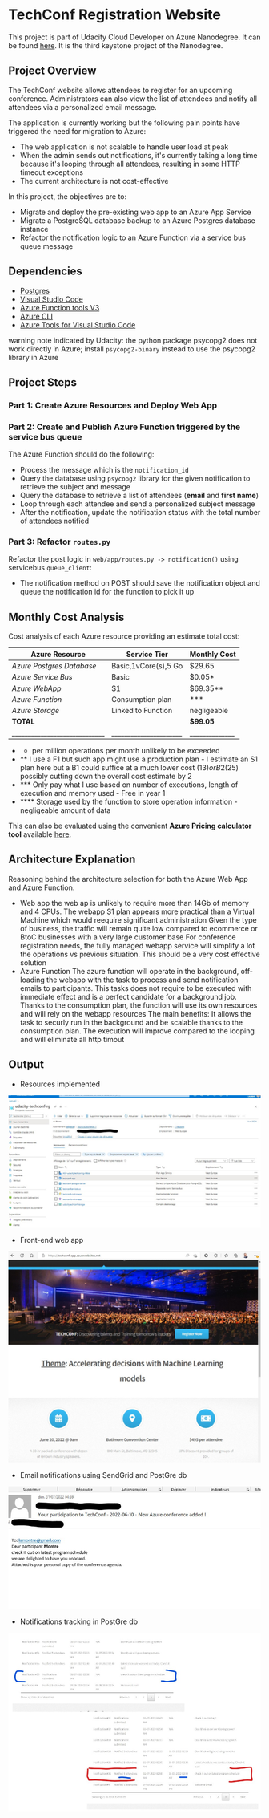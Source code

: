 # TechConf Registration Website

This project is part of Udacity Cloud Developer on Azure Nanodegree. It can be found [here](https://github.com/udacity/nd081-c3-Migrating-Non-Native-Cloud-Applications-project-starter).
It is the third keystone project of the Nanodegree.

## Project Overview

The TechConf website allows attendees to register for an upcoming conference. Administrators can also view the list of attendees and notify all attendees via a personalized email message.

The application is currently working but the following pain points have triggered the need for migration to Azure:
 - The web application is not scalable to handle user load at peak
 - When the admin sends out notifications, it's currently taking a long time because it's looping through all attendees, resulting in some HTTP timeout exceptions
 - The current architecture is not cost-effective 

In this project, the objectives are to:
- Migrate and deploy the pre-existing web app to an Azure App Service
- Migrate a PostgreSQL database backup to an Azure Postgres database instance
- Refactor the notification logic to an Azure Function via a service bus queue message

## Dependencies

- [Postgres](https://www.postgresql.org/download/)
- [Visual Studio Code](https://code.visualstudio.com/download)
- [Azure Function tools V3](https://docs.microsoft.com/en-us/azure/azure-functions/functions-run-local?tabs=windows%2Ccsharp%2Cbash#install-the-azure-functions-core-tools)
- [Azure CLI](https://docs.microsoft.com/en-us/cli/azure/install-azure-cli?view=azure-cli-latest)
- [Azure Tools for Visual Studio Code](https://marketplace.visualstudio.com/items?itemName=ms-vscode.vscode-node-azure-pack)


warning note indicated by Udacity: the python package psycopg2 does not work directly in Azure; install `psycopg2-binary` instead to use the psycopg2 library in Azure

## Project Steps

### Part 1: Create Azure Resources and Deploy Web App
### Part 2: Create and Publish Azure Function triggered by the service bus queue

The Azure Function should do the following:
- Process the message which is the `notification_id`
- Query the database using `psycopg2` library for the given notification to retrieve the subject and message
- Query the database to retrieve a list of attendees (**email** and **first name**)
- Loop through each attendee and send a personalized subject message
- After the notification, update the notification status with the total number of attendees notified

### Part 3: Refactor `routes.py`
Refactor the post logic in `web/app/routes.py -> notification()` using servicebus `queue_client`:
   - The notification method on POST should save the notification object and queue the notification id for the function to pick it up

## Monthly Cost Analysis
Cost analysis of each Azure resource providing an estimate total cost:

| Azure Resource              | Service Tier         | Monthly Cost |
| ----------------------------| -------------------- | ------------ |
| *Azure Postgres Database*   | Basic,1vCore(s),5 Go |  $29.65      |
| *Azure Service Bus*         |      Basic           |   $0.05*     | 
| *Azure WebApp*              |      S1              |  $69.35**    | 
| *Azure Function*            |  Consumption plan    |     ***      | 
| *Azure Storage*             |  Linked to Function  | negligeable  |
| **TOTAL**                   |                      |**$99.05**    |
|_____________________________|______________________|______________|
- * per million operations per month unlikely to be exceeded
- ** I use a F1 but such app might use a production plan - I estimate an S1 plan here but a B1 could suffice at a much lower cost ($13) or B2 ($25) possibly cutting down the overall cost estimate by 2
- *** Only pay what I use based on number of executions, length of execution and memory used - Free in year 1
- **** Storage used by the function to store operation information - negligeable amount of data

This can also be evaluated using the convenient **Azure Pricing calculator tool** available [here](https://azure.microsoft.com/en-in/pricing/calculator/).

## Architecture Explanation
Reasoning behind the architecture selection for both the Azure Web App and Azure Function.
- Web app
the web ap is unlikely to require more than 14Gb of memory and 4 CPUs. The webapp S1 plan appears more practical than a Virtual Machine which would reequire significant administration
Given the type of business, the traffic will remain quite low compared to ecommerce or BtoC businesses with a very large customer base
For conference registration needs, the fully managed webapp service will simplify a lot the operations vs previous situation. This should be a very cost effective solution
- Azure Function
The azure function will operate in the background, off-loading the webapp with the task to process and send notification emails to participants. This tasks does not require to be executed with immediate effect and is a perfect candidate for a background job. Thanks to the consumption plan, the function will use its own resources and will rely on the webapp resources 
The main benefits: It allows the task to securly run in the background and be scalable thanks to the consumption plan. The execution will improve compared to the looping and will eliminate all http timout 

## Output

- Resources implemented

![](screenshots/resource_group.jpg)


- Front-end web app

![](screenshots/web_app.jpg)


- Email notifications using SendGrid and PostGre db

![](screenshots/notification_email.jpg)


- Notifications tracking in PostGre db

![](screenshots/notifications_workflow.jpg)
